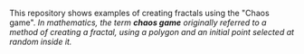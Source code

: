 This repository shows examples of creating fractals using the "Chaos game".
*In mathematics, the term **chaos game** originally referred to a method of creating a fractal, using a polygon and an initial point selected at random inside it.*
